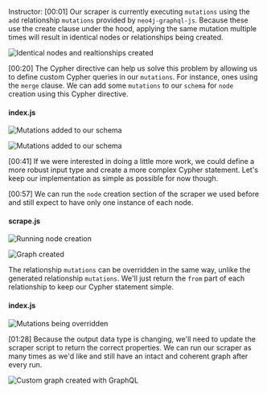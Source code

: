 Instructor: [00:01] Our scraper is currently executing `mutations` using the `add` relationship `mutations` provided by `neo4j-graphql-js`. Because these use the create clause under the hood, applying the same mutation multiple times will result in identical nodes or relationships being created.

![Identical nodes and realtionships created](https://res.cloudinary.com/dg3gyk0gu/image/upload/v1544831938/transcript-images/create-custom-graphql-mutations-with-the-cypher-directive-in-neo4j-graphql-js-identical-nodes-relationships.png)

[00:20] The Cypher directive can help us solve this problem by allowing us to define custom Cypher queries in our `mutations`. For instance, ones using the `merge` clause. We can add some `mutations` to our `schema` for `node `creation using this Cypher directive.

#### index.js
![Mutations added to our schema](https://res.cloudinary.com/dg3gyk0gu/image/upload/v1544831940/transcript-images/create-custom-graphql-mutations-with-the-cypher-directive-in-neo4j-graphql-js-mutations-added-to-schema.png)

![Mutations added to our schema](https://res.cloudinary.com/dg3gyk0gu/image/upload/v1544831939/transcript-images/create-custom-graphql-mutations-with-the-cypher-directive-in-neo4j-graphql-js-mutations-added-to-schema-pt2.png)

[00:41] If we were interested in doing a little more work, we could define a more robust input type and create a more complex Cypher statement. Let's keep our implementation as simple as possible for now though.

[00:57] We can run the `node` creation section of the scraper we used before and still expect to have only one instance of each node. 

#### scrape.js
![Running node creation](https://res.cloudinary.com/dg3gyk0gu/image/upload/v1544831942/transcript-images/create-custom-graphql-mutations-with-the-cypher-directive-in-neo4j-graphql-js-running-node-creation.png)

![Graph created](https://res.cloudinary.com/dg3gyk0gu/image/upload/v1544831938/transcript-images/create-custom-graphql-mutations-with-the-cypher-directive-in-neo4j-graphql-js-running-node-creations-pt2.png)

The relationship `mutations` can be overridden in the same way, unlike the generated relationship `mutations`. We'll just return the `from` part of each relationship to keep our Cypher statement simple.

#### index.js
![Mutations being overridden](https://res.cloudinary.com/dg3gyk0gu/image/upload/v1544831941/transcript-images/create-custom-graphql-mutations-with-the-cypher-directive-in-neo4j-graphql-js-mutations-being-overridden.png)

[01:28] Because the output data type is changing, we'll need to update the scraper script to return the correct properties. We can run our scraper as many times as we'd like and still have an intact and coherent graph after every run.

![Custom graph created with GraphQL](https://res.cloudinary.com/dg3gyk0gu/image/upload/v1544831939/transcript-images/create-custom-graphql-mutations-with-the-cypher-directive-in-neo4j-graphql-js-custom-graph-created.png)
